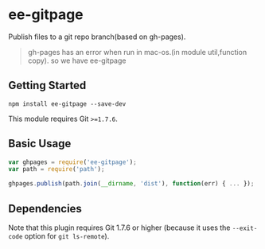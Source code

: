 # ee-gitpage

Publish files to a git repo branch(based on gh-pages).

> gh-pages has an error when run in mac-os.(in module util,function copy).
so we have ee-gitpage

## Getting Started

```shell
npm install ee-gitpage --save-dev
```

This module requires Git `>=1.7.6`.

## Basic Usage

```js
var ghpages = require('ee-gitpage');
var path = require('path');

ghpages.publish(path.join(__dirname, 'dist'), function(err) { ... });
```

## Dependencies
Note that this plugin requires Git 1.7.6 or higher (because it uses the `--exit-code` option for `git ls-remote`). 